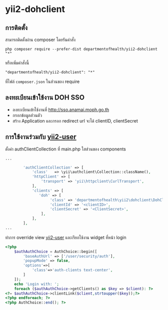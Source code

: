 yii2-dohclient
==============



การติดตั้ง
------------

สามารถติดตั้งผ่าน composer โดยรันคำสั่ง
```
php composer require --prefer-dist departmentofhealth/yii2-dohclient "*"
```

หรือเพิ่มคำสั่งนี้

```
"departmentofhealth/yii2-dohclient": "*"
```

ที่ไฟล์  `composer.json` ในส่วนของ require


ลงทะเบียนเข้าใช้งาน DOH SSO 
---
- ลงทะเบียนเข้าใช้งานที่ http://sso.anamai.moph.go.th
- กรอกข้อมูลส่วนตัว
- สร้าง Application และกรอก redirect url จะได้ clientID, clientSecret

การใช้งานร่วมกับ [yii2-user](https://github.com/dektrium/yii2-user)
-----

ตั้งค่า authClientCollection ที่ main.php ใสส่วนของ components

```php
...

        'authClientCollection' => [
            'class'   => \yii\authclient\Collection::className(),
            'httpClient' => [
                'transport' => 'yii\httpclient\CurlTransport',
            ],
            'clients' => [
               'doh' => [
                    'class' => 'departmentofhealth\yii2\dohclient\DohClientDektrium',
                    'clientId' => '<clientID>',
                    'clientSecret' => '<ClientSecret>',
                ],
            ],
        ],
...
```

ทำการ override view [yii2-user](https://github.com/dektrium/yii2-user/blob/0.9.12/docs/overriding-views.md) และเรียกใช้งาน widget ที่หน้า login

```php
<?php
    $authAuthChoice = AuthChoice::begin([
        'baseAuthUrl' => ['/user/security/auth'],
        'popupMode' => false,
        'options'=>[
            'class'=>'auth-clients text-center',
        ]
    ]);
    echo 'Login with: ';
    foreach ($authAuthChoice->getClients() as $key => $client): ?>
<?= $authAuthChoice->clientLink($client,strtoupper($key));?>
<?php endforeach; ?>
<?php AuthChoice::end(); ?>

```


